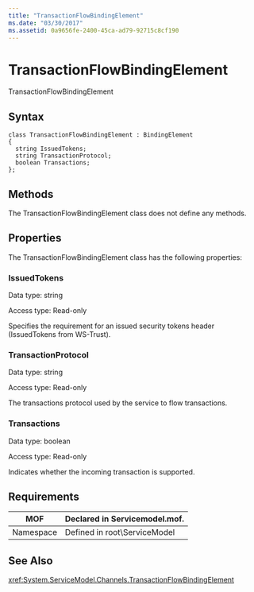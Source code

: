 ```yaml
---
title: "TransactionFlowBindingElement"
ms.date: "03/30/2017"
ms.assetid: 0a9656fe-2400-45ca-ad79-92715c8cf190
---
```

# TransactionFlowBindingElement
TransactionFlowBindingElement  

## Syntax  

```  
class TransactionFlowBindingElement : BindingElement  
{  
  string IssuedTokens;  
  string TransactionProtocol;  
  boolean Transactions;  
};  
```  

## Methods  
 The TransactionFlowBindingElement class does not define any methods.  

## Properties  
 The TransactionFlowBindingElement class has the following properties:  

### IssuedTokens  
 Data type: string  

 Access type: Read-only  

 Specifies the requirement for an issued security tokens header (IssuedTokens from WS-Trust).  

### TransactionProtocol  
 Data type: string  

 Access type: Read-only  

 The transactions protocol used by the service to flow transactions.  

### Transactions  
 Data type: boolean  

 Access type: Read-only  

 Indicates whether the incoming transaction is supported.  

## Requirements  


|MOF|Declared in Servicemodel.mof.|  
|---------|-----------------------------------|  
|Namespace|Defined in root\ServiceModel|  

## See Also  
 <xref:System.ServiceModel.Channels.TransactionFlowBindingElement>
